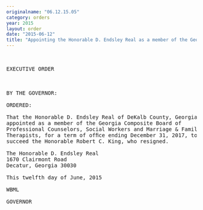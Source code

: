 ```yaml
---
originalname: "06.12.15.05"
category: orders
year: 2015
layout: order
date: "2015-06-12"
title: "Appointing the Honorable D. Endsley Real as a member of the Georgia Composite Board of Professional Counselors, Social Workers and Marriage & Family Therapists"
---
```

<pre>
 

EXECUTIVE ORDER

 

BY THE GOVERNOR:

ORDERED:

That the Honorable D. Endsley Real of DeKalb County, Georgia, is
appointed as a member of the Georgia Composite Board of
Professional Counselors, Social Workers and Marriage & Family
Therapists, for a term of ofﬁce ending December 31, 2017, to
succeed the Honorable Robert C. King, who resigned.

The Honorable D. Endsley Real
1670 Clairmont Road
Decatur, Georgia 30030

This twelfth day of June, 2015

WBML

GOVERNOR

 

</pre>
